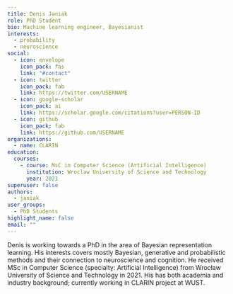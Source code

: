 ```yaml
---
title: Denis Janiak
role: PhD Student
bio: Machine learning engineer, Bayesianist
interests:
  - probability
  - neuroscience
social:
  - icon: envelope
    icon_pack: fas
    link: "#contact"
  - icon: twitter
    icon_pack: fab
    link: https://twitter.com/USERNAME
  - icon: google-scholar
    icon_pack: ai
    link: https://scholar.google.com/citations?user=PERSON-ID
  - icon: github
    icon_pack: fab
    link: https://github.com/USERNAME
organizations:
  - name: CLARIN
education:
  courses:
    - course: MsC in Computer Science (Artificial Intelligence)
      institution: Wroclaw University of Science and Technology
      year: 2021
superuser: false
authors:
  - janiak
user_groups:
  - PhD Students
highlight_name: false
email: ""
---
```

Denis is working towards a PhD in the area of Bayesian representation learning. His interests covers mostly Bayesian, generative and probabilistic methods and their connection to neuroscience and cognition. He received MSc in Computer Science (specialty: Artificial Intelligence) from Wrocław University of Science and Technology in 2021. His has both academia and industry background; currently working in CLARIN project at WUST.